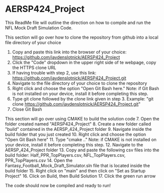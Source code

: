 # AERSP424_Project

This ReadMe file will outline the direction on how to compile and run the NFL Mock Draft Simulation Code.


This section will go over how to clone the repository from github into a local file directory of your choice
1. Copy and paste this link into the browser of your choice: https://github.com/jaydenslotnick/AERSP424_Project
2. Click the "Code" dropdown in the upper right side of te webpage, copy the HTTPS clone URL
3. If having trouble with step 2, use this link: https://github.com/jaydenslotnick/AERSP424_Project.git
4. Navigate to the file directory of your choice to clone the repository
5. Right click and choose the option "Open Git Bash here." Note: if Git Bash is not installed on your device, install it before completing this step. 
6. Type git clone followed by the clone link given in step 3. Example: "git clone https://github.com/jaydenslotnick/AERSP424_Project.git"
7. Close Git Bash

This section will go over using CMAKE to build the solution code
7. Open the folder created named "AERSP424_Project"
8. Create a new folder called "build" contained in the AERSP_424_Project folder
9. Navigate inside the build folder that you just created 
10. Right click and choose the option "Open Git Bash here"
11. Type "cmake .." Note: if CMAKE is not installed on your device, install it before completing this step. 
12. Navigate to the AERSP_424_Project folder
13. Copy and paste the following csv files into the build folder: Half_PPR_TopPlayers.csv, NFL_TopPlayers.csv, PPR_TopPlayers.csv
14. Open the Fantasy_Football_Mock_Draft_Simulator.sln file that is located inside the build folder
15. Right click on "main" and then click on "Set as Startup Project"
16. Click on Build, then Build Solution
17. Click the green run arrow

The code should now be compiled and ready to run!